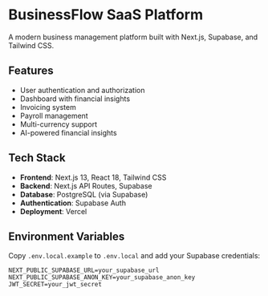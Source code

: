 # BusinessFlow SaaS Platform

A modern business management platform built with Next.js, Supabase, and Tailwind CSS.

## Features

- User authentication and authorization
- Dashboard with financial insights
- Invoicing system
- Payroll management
- Multi-currency support
- AI-powered financial insights

## Tech Stack

- **Frontend**: Next.js 13, React 18, Tailwind CSS
- **Backend**: Next.js API Routes, Supabase
- **Database**: PostgreSQL (via Supabase)
- **Authentication**: Supabase Auth
- **Deployment**: Vercel

## Environment Variables

Copy `.env.local.example` to `.env.local` and add your Supabase credentials:

```env
NEXT_PUBLIC_SUPABASE_URL=your_supabase_url
NEXT_PUBLIC_SUPABASE_ANON_KEY=your_supabase_anon_key
JWT_SECRET=your_jwt_secret
